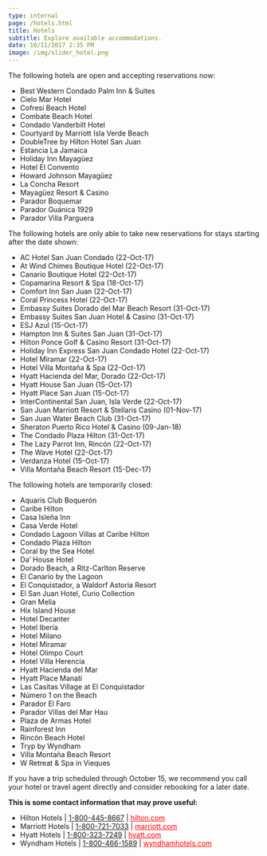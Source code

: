 ```yaml
---
type: internal
page: /hotels.html
title: Hotels
subtitle: Explore available accommodations.
date: 10/11/2017 2:35 PM
image: /img/slider_hotel.png
---
```

The following hotels are open and accepting reservations now:

* Best Western Condado Palm Inn & Suites
* Cielo Mar Hotel
* Cofresí Beach Hotel
* Combate Beach Hotel
* Condado Vanderbilt Hotel
* Courtyard by Marriott Isla Verde Beach 
* DoubleTree by Hilton Hotel San Juan
* Estancia La Jamaica
* Holiday Inn Mayagüez
* Hotel El Convento
* Howard Johnson Mayagüez
* La Concha Resort
* Mayagüez Resort & Casino
* Parador Boquemar
* Parador Guánica 1929
* Parador Villa Parguera

The following hotels are only able to take new reservations for stays starting after the date shown:

* AC Hotel San Juan Condado (22-Oct-17)
* At Wind Chimes Boutique Hotel (22-Oct-17)
* Canario Boutique Hotel (22-Oct-17)
* Copamarina Resort & Spa (18-Oct-17)
* Comfort Inn San Juan (22-Oct-17)
* Coral Princess Hotel (22-Oct-17)
* Embassy Suites Dorado del Mar Beach Resort (31-Oct-17)
* Embassy Suites San Juan Hotel & Casino (31-Oct-17)
* ESJ Azul (15-Oct-17)
* Hampton Inn & Suites San Juan (31-Oct-17)
* Hilton Ponce Golf & Casino Resort (31-Oct-17)
* Holiday Inn Express San Juan Condado Hotel (22-Oct-17)
* Hotel Miramar (22-Oct-17)
* Hotel Villa Montaña & Spa (22-Oct-17)
* Hyatt Hacienda del Mar, Dorado (22-Oct-17)
* Hyatt House San Juan (15-Oct-17)
* Hyatt Place San Juan (15-Oct-17)
* InterContinental San Juan, Isla Verde (22-Oct-17)
* San Juan Marriott Resort & Stellaris Casino (01-Nov-17)
* San Juan Water Beach Club (31-Oct-17)
* Sheraton Puerto Rico Hotel & Casino (09-Jan-18)
* The Condado Plaza Hilton (31-Oct-17)
* The Lazy Parrot Inn, Rincón (22-Oct-17)
* The Wave Hotel (22-Oct-17)
* Verdanza Hotel (15-Oct-17)
* Villa Montaña Beach Resort (15-Dec-17)

The following hotels are temporarily closed:

* Aquaris Club Boquerón
* Caribe Hilton
* Casa Isleña Inn
* Casa Verde Hotel
* Condado Lagoon Villas at Caribe Hilton
* Condado Plaza Hilton
* Coral by the Sea Hotel
* Da’ House Hotel
* Dorado Beach, a Ritz-Carlton Reserve 
* El Canario by the Lagoon
* El Conquistador, a Waldorf Astoria Resort
* El San Juan Hotel, Curio Collection 
* Gran Melia
* Hix Island House
* Hotel Decanter
* Hotel Iberia
* Hotel Milano
* Hotel Miramar
* Hotel Olimpo Court
* Hotel Villa Herencia
* Hyatt Hacienda del Mar
* Hyatt Place Manatí
* Las Casitas Village at El Conquistador
* Número 1 on the Beach
* Parador El Faro
* Parador Villas del Mar Hau
* Plaza de Armas Hotel
* Rainforest Inn
* Rincón Beach Hotel
* Tryp by Wyndham
* Villa Montaña Beach Resort
* W Retreat & Spa in Vieques

If you have a trip scheduled through October 15, we recommend you call your hotel or travel agent directly and consider rebooking for a later date.

**This is some contact information that may prove useful:**

* Hilton Hotels | [1-800-445-8667](tel:+18004458667) | <a target="_blank" style="color: red !important;" href="http://www3.hilton.com/">hilton.com </a>
* Marriott Hotels | [1-800-721-7033](tel:+18007217033) | <a target="_blank" style="color: red !important;" href="https://www.marriott.com">marriott.com</a>
* Hyatt Hotels | [1-800-323-7249](tel:+18003237249) | <a target="_blank" style="color: red !important;" href="https://www.hyatt.com/">hyatt.com</a>
* Wyndham Hotels | [1-800-466-1589](tel:+18004661589) | <a target="_blank" style="color: red !important;" href="https://www.wyndhamhotels.com/">wyndhamhotels.com </a>
